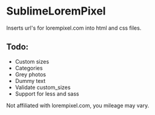 SublimeLoremPixel
=================

Inserts url's for lorempixel.com into html and css files.

Todo:
------------------------
* Custom sizes
* Categories
* Grey photos
* Dummy text
* Validate custom_sizes
* Support for less and sass

Not affiliated with lorempixel.com, you mileage may vary.

